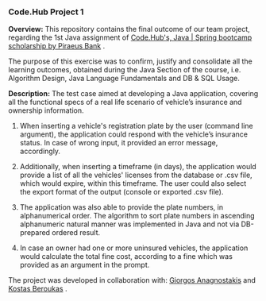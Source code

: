 ### Code.Hub Project 1


**Overview:** This repository contains the final outcome of our team project, regarding the 1st Java assignment of [Code.Hub's, Java | Spring bootcamp scholarship by Piraeus Bank](https://www.projectfuture.gr) .

The purpose of this exercise was to confirm, justify and consolidate all the learning outcomes, obtained during the Java Section of the course, i.e. Algorithm Design, Java Language Fundamentals and DB & SQL Usage.
 
 **Description:**  The test case aimed at developing a Java application, covering all the functional specs of a real life scenario of vehicle’s insurance and ownership information.
 
1. When inserting a vehicle's registration plate by the user (command line argument), the application could respond with the vehicle’s insurance status. In case of wrong input, it provided  an error message, accordingly.

2. Additionally, when inserting a timeframe (in days), the application would provide a list of all the vehicles' licenses from the database or .csv file, which would  expire, within this timeframe. The user could also select the export format of the output (console or exported .csv file).

3. The application was also able to provide the plate numbers, in alphanumerical order. The algorithm to sort plate numbers in ascending alphanumeric natural manner was implemented in Java and not via DB-prepared ordered result.

4. In case an owner had one or more uninsured vehicles, the application would calculate the total fine cost, according to a fine which was provided as an argument in the prompt.


The project was developed in collaboration with: [Giorgos Anagnostakis](https://github.com/GiorgosAnagnostakis) and [Kostas Beroukas](https://github.com/KostasGit) .